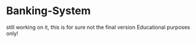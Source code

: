 # Banking-System
still working on it, this is for sure not the final version
Educational purposes only!